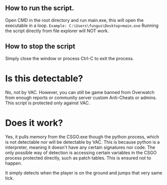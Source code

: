 ## How to run the script.
Open CMD in the root directory and run main.exe, this will open the executable in a loop.
```Example: C:\Users\fungus\Desktop>main.exe```
Running the script directly from file explorer will NOT work.

## How to stop the script
Simply close the window or process Ctrl-C to exit the process.

# Is this detectable?
No, not by VAC. However, you can still be game banned from Overwatch from enough reports or community server custom Anti-Cheats or admins. This script is protected only against VAC.

# Does it work?
Yes, it pulls memory from the CSGO.exe though the python process, which is not detectable nor will be detectable by VAC. This is because python is a interpreter, meaning it doesn't have any certain signatures nor code. The only possible way of detection is accessing certain variables in the CSGO process protected directly, such as patch tables. This is ensured not to happen.

It simply detects when the player is on the ground and jumps that very same tick.